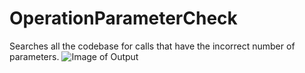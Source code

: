 # OperationParameterCheck
Searches all the codebase for calls that have the incorrect number of parameters.
![Image of Output](https://github.com/uniface/tool-operation-parameter-check/blob/u9/OperationParameterCheck.png)
